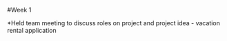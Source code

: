 #Week 1

*Held team meeting to discuss roles on project and project idea - vacation rental application
